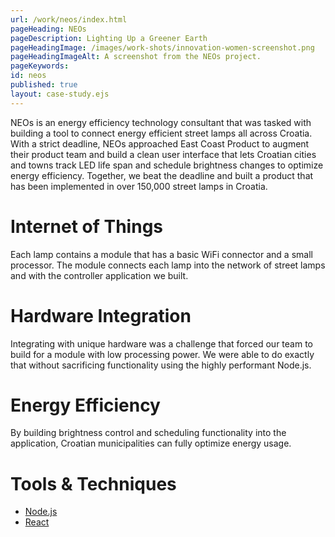 ```yaml
---
url: /work/neos/index.html
pageHeading: NEOs
pageDescription: Lighting Up a Greener Earth
pageHeadingImage: /images/work-shots/innovation-women-screenshot.png
pageHeadingImageAlt: A screenshot from the NEOs project.
pageKeywords:
id: neos
published: true
layout: case-study.ejs
---
```


<p class="paragraph--major">NEOs is an energy efficiency technology consultant that was tasked with building a tool to connect energy efficient street lamps all across Croatia. With a strict deadline, NEOs approached East Coast Product to augment their product team and build a clean user interface that lets Croatian cities and towns track LED life span and schedule brightness changes to optimize energy efficiency. Together, we beat the deadline and built a product that has been implemented in over 150,000 street lamps in Croatia.</p>

<h1 class="text-heading-one">Internet of Things</h1>

<p>Each lamp contains a module that has a basic WiFi connector and a small processor. The module connects each lamp into the network of street lamps and with the controller application we built.</p>

<h1 class="text-heading-one">Hardware Integration</h1>

<p>Integrating with unique hardware was a challenge that forced our team to build for a module with low processing power. We were able to do exactly that without sacrificing functionality using the highly performant Node.js.</p>

<h1 class="text-heading-one">Energy Efficiency</h1>

<p>By building brightness control and scheduling functionality into the application, Croatian municipalities can fully optimize energy usage.</p>

<h1 class="text-heading-one">Tools &amp; Techniques</h1>

<ul>
  <li><a href="/technologies/node">Node.js</a></li>
  <li><a href="/technologies/react">React</a></li>
</ul>